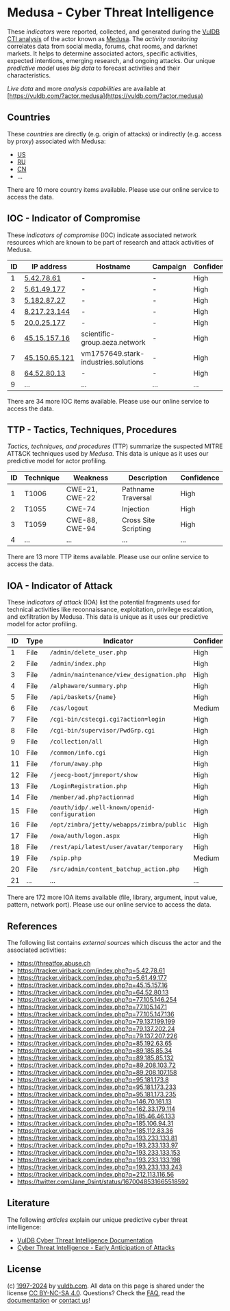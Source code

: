 # Medusa - Cyber Threat Intelligence

These _indicators_ were reported, collected, and generated during the [VulDB CTI analysis](https://vuldb.com/?kb.cti) of the actor known as [Medusa](https://vuldb.com/?actor.medusa). The _activity monitoring_ correlates data from social media, forums, chat rooms, and darknet markets. It helps to determine associated actors, specific activities, expected intentions, emerging research, and ongoing attacks. Our unique _predictive model_ uses _big data_ to forecast activities and their characteristics.

_Live data_ and more _analysis capabilities_ are available at [https://vuldb.com/?actor.medusa](https://vuldb.com/?actor.medusa)

## Countries

These _countries_ are directly (e.g. origin of attacks) or indirectly (e.g. access by proxy) associated with Medusa:

* [US](https://vuldb.com/?country.us)
* [RU](https://vuldb.com/?country.ru)
* [CN](https://vuldb.com/?country.cn)
* ...

There are 10 more country items available. Please use our online service to access the data.

## IOC - Indicator of Compromise

These _indicators of compromise_ (IOC) indicate associated network resources which are known to be part of research and attack activities of Medusa.

ID | IP address | Hostname | Campaign | Confidence
-- | ---------- | -------- | -------- | ----------
1 | [5.42.78.61](https://vuldb.com/?ip.5.42.78.61) | - | - | High
2 | [5.61.49.177](https://vuldb.com/?ip.5.61.49.177) | - | - | High
3 | [5.182.87.27](https://vuldb.com/?ip.5.182.87.27) | - | - | High
4 | [8.217.23.144](https://vuldb.com/?ip.8.217.23.144) | - | - | High
5 | [20.0.25.177](https://vuldb.com/?ip.20.0.25.177) | - | - | High
6 | [45.15.157.16](https://vuldb.com/?ip.45.15.157.16) | scientific-group.aeza.network | - | High
7 | [45.150.65.121](https://vuldb.com/?ip.45.150.65.121) | vm1757649.stark-industries.solutions | - | High
8 | [64.52.80.13](https://vuldb.com/?ip.64.52.80.13) | - | - | High
9 | ... | ... | ... | ...

There are 34 more IOC items available. Please use our online service to access the data.

## TTP - Tactics, Techniques, Procedures

_Tactics, techniques, and procedures_ (TTP) summarize the suspected MITRE ATT&CK techniques used by _Medusa_. This data is unique as it uses our predictive model for actor profiling.

ID | Technique | Weakness | Description | Confidence
-- | --------- | -------- | ----------- | ----------
1 | T1006 | CWE-21, CWE-22 | Pathname Traversal | High
2 | T1055 | CWE-74 | Injection | High
3 | T1059 | CWE-88, CWE-94 | Cross Site Scripting | High
4 | ... | ... | ... | ...

There are 13 more TTP items available. Please use our online service to access the data.

## IOA - Indicator of Attack

These _indicators of attack_ (IOA) list the potential fragments used for technical activities like reconnaissance, exploitation, privilege escalation, and exfiltration by Medusa. This data is unique as it uses our predictive model for actor profiling.

ID | Type | Indicator | Confidence
-- | ---- | --------- | ----------
1 | File | `/admin/delete_user.php` | High
2 | File | `/admin/index.php` | High
3 | File | `/admin/maintenance/view_designation.php` | High
4 | File | `/alphaware/summary.php` | High
5 | File | `/api/baskets/{name}` | High
6 | File | `/cas/logout` | Medium
7 | File | `/cgi-bin/cstecgi.cgi?action=login` | High
8 | File | `/cgi-bin/supervisor/PwdGrp.cgi` | High
9 | File | `/collection/all` | High
10 | File | `/common/info.cgi` | High
11 | File | `/forum/away.php` | High
12 | File | `/jeecg-boot/jmreport/show` | High
13 | File | `/LoginRegistration.php` | High
14 | File | `/member/ad.php?action=ad` | High
15 | File | `/oauth/idp/.well-known/openid-configuration` | High
16 | File | `/opt/zimbra/jetty/webapps/zimbra/public` | High
17 | File | `/owa/auth/logon.aspx` | High
18 | File | `/rest/api/latest/user/avatar/temporary` | High
19 | File | `/spip.php` | Medium
20 | File | `/src/admin/content_batchup_action.php` | High
21 | ... | ... | ...

There are 172 more IOA items available (file, library, argument, input value, pattern, network port). Please use our online service to access the data.

## References

The following list contains _external sources_ which discuss the actor and the associated activities:

* https://threatfox.abuse.ch
* https://tracker.viriback.com/index.php?q=5.42.78.61
* https://tracker.viriback.com/index.php?q=5.61.49.177
* https://tracker.viriback.com/index.php?q=45.15.157.16
* https://tracker.viriback.com/index.php?q=64.52.80.13
* https://tracker.viriback.com/index.php?q=77.105.146.254
* https://tracker.viriback.com/index.php?q=77.105.147.1
* https://tracker.viriback.com/index.php?q=77.105.147.136
* https://tracker.viriback.com/index.php?q=79.137.199.199
* https://tracker.viriback.com/index.php?q=79.137.202.24
* https://tracker.viriback.com/index.php?q=79.137.207.226
* https://tracker.viriback.com/index.php?q=85.192.63.65
* https://tracker.viriback.com/index.php?q=89.185.85.34
* https://tracker.viriback.com/index.php?q=89.185.85.132
* https://tracker.viriback.com/index.php?q=89.208.103.72
* https://tracker.viriback.com/index.php?q=89.208.107.158
* https://tracker.viriback.com/index.php?q=95.181.173.8
* https://tracker.viriback.com/index.php?q=95.181.173.233
* https://tracker.viriback.com/index.php?q=95.181.173.235
* https://tracker.viriback.com/index.php?q=146.70.161.13
* https://tracker.viriback.com/index.php?q=162.33.179.114
* https://tracker.viriback.com/index.php?q=185.46.46.133
* https://tracker.viriback.com/index.php?q=185.106.94.31
* https://tracker.viriback.com/index.php?q=185.112.83.36
* https://tracker.viriback.com/index.php?q=193.233.133.81
* https://tracker.viriback.com/index.php?q=193.233.133.97
* https://tracker.viriback.com/index.php?q=193.233.133.153
* https://tracker.viriback.com/index.php?q=193.233.133.198
* https://tracker.viriback.com/index.php?q=193.233.133.243
* https://tracker.viriback.com/index.php?q=212.113.116.56
* https://twitter.com/Jane_0sint/status/1670048531665518592

## Literature

The following _articles_ explain our unique predictive cyber threat intelligence:

* [VulDB Cyber Threat Intelligence Documentation](https://vuldb.com/?kb.cti)
* [Cyber Threat Intelligence - Early Anticipation of Attacks](https://www.scip.ch/en/?labs.20201022)

## License

(c) [1997-2024](https://vuldb.com/?kb.changelog) by [vuldb.com](https://vuldb.com/?kb.about). All data on this page is shared under the license [CC BY-NC-SA 4.0](https://creativecommons.org/licenses/by-nc-sa/4.0/). Questions? Check the [FAQ](https://vuldb.com/?kb.faq), read the [documentation](https://vuldb.com/?kb) or [contact us](https://vuldb.com/?contact)!
